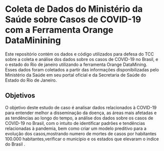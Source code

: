 # Coleta de Dados do Ministério da Saúde sobre Casos de COVID-19 com a Ferramenta Orange DataMinining

<p>Este repositório contém os dados e código utilizados para defesa do TCC sobre a coleta e análise dos dados sobre os casos de COVID-19 no Brasil, e o estado do Rio de janeiro  utilizando a ferramenta Orange DataMining. Esses dados foram coletados a partir das informações disponibilizadas pelo Ministério da Saúde em seu portal oficial e da Secretaria de Saúde do Estado do Rio de Janeiro.</p>

<h2>Objetivos</h2>
<p>O objetivo deste estudo de caso é analisar dados relacionados à COVID-19 para entender melhor a disseminação da doença, as áreas mais afetadas e as tendências ao longo do tempo, a análise dos dados sobre os casos de COVID-19 no Brasil, com o intuito de identificar padrões e tendências relacionadas à pandemia, bem como criar um modelo preditivo para a evolução dos casos,mostrando numero de mortes de casos por habitantes 100.000 habitantes,verificar o municipio e os estados que elevaram o indice do Brasil . </p>

<h2></h2>


